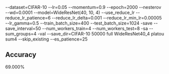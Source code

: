 --dataset=CIFAR-10 --lr=0.05 --momentum=0.9 --epoch=2000 --nesterov --wd=0.0001 --model=WideResNet(40, 10, 4) --use_reduce_lr --reduce_lr_patience=6 --reduce_lr_delta=0.001 --reduce_lr_min_lr=0.00005 --lr_gamma=0.5 --train_batch_size=400 --test_batch_size=1024 -save --save_interval=50 --num_workers_train=4 --num_workers_test=8 -sa --sum_groups=4 -val --save_dir=CIFAR-10 50000 full WideResNet40_4 platou sum4 --skip_existing --es_patience=25
## Accuracy
 69.000%